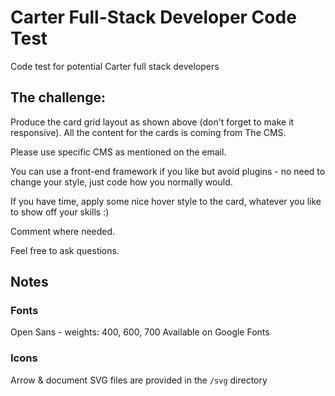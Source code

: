 # Carter Full-Stack Developer Code Test
Code test for potential Carter full stack developers

## The challenge:



Produce the card grid layout as shown above (don't forget to make it responsive). All the content for the cards is coming from The CMS.

Please use specific CMS as mentioned on the email.

You can use a front-end framework if you like but avoid plugins -  no need to change your style, just code how you normally would.

If you have time, apply some nice hover style to the card, whatever you like to show off your skills :)

Comment where needed.

Feel free to ask questions.

## Notes

### Fonts
Open Sans - weights: 400, 600, 700
Available on Google Fonts

### Icons
Arrow & document SVG files are provided in the `/svg` directory
